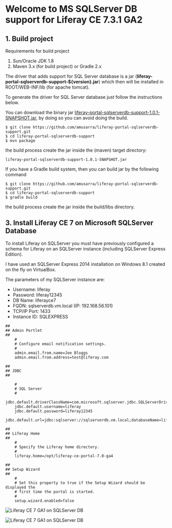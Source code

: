# Welcome to MS SQLServer DB support for Liferay CE 7.3.1 GA2

## 1. Build project
Requirements for build project
1. Sun/Oracle JDK 1.8
2. Maven 3.x (for build project) or Gradle 2.x

The driver that adds support for SQL Server database is a jar (**liferay-portal-sqlserverdb-support-${version}.jar**) which then will be installed in ROOT/WEB-INF/lib (for apache tomcat).

To generate the driver for SQL Server database just follow the instructions below.

You can download the binary jar [liferay-portal-sqlserverdb-support-1.0.1-SNAPSHOT.jar](https://github.com/amusarra/liferay-portal-sqlserverdb-support/releases/download/v1.0.1/liferay-portal-sqlserverdb-support-1.0.1-SNAPSHOT.jar), by doing so you can avoid doing the build.

```
$ git clone https://github.com/amusarra/liferay-portal-sqlserverdb-support.git
$ cd liferay-portal-sqlserverdb-support
$ mvn package
```

the build process create the jar inside the (maven) target directory:

```
liferay-portal-sqlserverdb-support-1.0.1-SNAPSHOT.jar
```

If you have a Gradle build system, then you can build jar by the following command

```
$ git clone https://github.com/amusarra/liferay-portal-sqlserverdb-support.git
$ cd liferay-portal-sqlserverdb-support
$ gradle build
```

the build process create the jar inside the build/libs directory.

## 3. Install Liferay CE 7 on Microsoft SQLServer Database

To install Liferay on SQLServer you must have previously configured a schema for Liferay on an SQLServer instance (including SQLServer Express Edition).

I have used an SQLServer Express 2014 installation on Windows 8.1 created on the fly on VirtualBox.

The parameters of my SQLServer instance are:
* Username: liferay
* Password: liferay12345
* DB Name: liferayce7
* FQDN: sqlserverdb.vm.local (IP: 192.168.56.101)
* TCP/IP Port: 1433
* Instance ID: SQLEXPRESS


```
##
## Admin Portlet
##
    #
    # Configure email notification settings.
    #
    admin.email.from.name=Joe Bloggs
    admin.email.from.address=test@liferay.com

##
## JDBC
##

    #
    # SQL Server
    #
    jdbc.default.driverClassName=com.microsoft.sqlserver.jdbc.SQLServerDriver
    jdbc.default.username=liferay
    jdbc.default.password=liferay12345
    jdbc.default.url=jdbc:sqlserver://sqlserverdb.vm.local;databaseName=liferayce7

##
## Liferay Home
##
    #
    # Specify the Liferay home directory.
    #
    liferay.home=/opt/liferay-ce-portal-7.0-ga4

##
## Setup Wizard
##
    #
    # Set this property to true if the Setup Wizard should be displayed the
    # first time the portal is started.
    #
    setup.wizard.enabled=false
```

![Liferay CE 7 GA1 on SQLServer DB ](https://www.dontesta.it/wp-content/uploads/2014/02/Liferay7CEOnSQLServerDB.png)

![Liferay CE 7 GA1 on SQLServer DB ](https://www.dontesta.it/wp-content/uploads/2014/02/Liferay7CEOnSQLServerDB_1.png)
